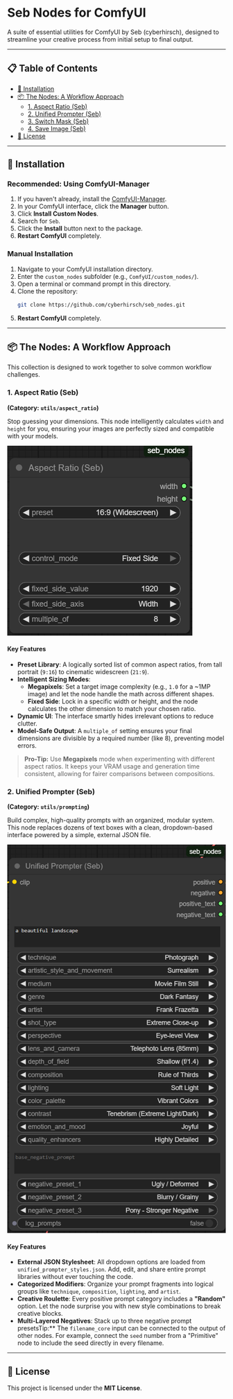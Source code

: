 # Seb Nodes for ComfyUI

A suite of essential utilities for ComfyUI by Seb (cyberhirsch), designed to streamline your creative process from initial setup to final output.

---

## 📋 Table of Contents

- [🚀 Installation](#-installation)
- [📦 The Nodes: A Workflow Approach](#-the-nodes-a-workflow-approach)
  - [1. Aspect Ratio (Seb)](#1-aspect-ratio-seb)
  - [2. Unified Prompter (Seb)](#2-unified-prompter-seb)
  - [3. Switch Mask (Seb)](#3-switch-mask-seb)
  - [4. Save Image (Seb)](#4-save-image-seb)
- [📄 License](#-license)

---

## 🚀 Installation

### Recommended: Using ComfyUI-Manager

1.  If you haven't already, install the [ComfyUI-Manager](https://github.com/ltdrdata/ComfyUI-Manager).
2.  In your ComfyUI interface, click the **Manager** button.
3.  Click **Install Custom Nodes**.
4.  Search for `Seb`.
5.  Click the **Install** button next to the package.
6.  **Restart ComfyUI** completely.

### Manual Installation

1.  Navigate to your ComfyUI installation directory.
2.  Enter the `custom_nodes` subfolder (e.g., `ComfyUI/custom_nodes/`).
3.  Open a terminal or command prompt in this directory.
4.  Clone the repository:
    ```bash
    git clone https://github.com/cyberhirsch/seb_nodes.git
    ```
5.  **Restart ComfyUI** completely.

---

## 📦 The Nodes: A Workflow Approach

This collection is designed to work together to solve common workflow challenges.

### 1. Aspect Ratio (Seb)

**(Category: `utils/aspect_ratio`)**

Stop guessing your dimensions. This node intelligently calculates `width` and `height` for you, ensuring your images are perfectly sized and compatible with your models.

<img src="screenshots/Aspect%20Ratio.png" alt="Screenshot of the Aspect Ratio (Seb) node" width="427">

#### Key Features

*   **Preset Library**: A logically sorted list of common aspect ratios, from tall portrait (`9:16`) to cinematic widescreen (`21:9`).
*   **Intelligent Sizing Modes**:
    *   **Megapixels**: Set a target image complexity (e.g., `1.0` for a ~1MP image) and let the node handle the math across different shapes.
    *   **Fixed Side**: Lock in a specific width or height, and the node calculates the other dimension to match your chosen ratio.
*   **Dynamic UI**: The interface smartly hides irrelevant options to reduce clutter.
*   **Model-Safe Output**: A `multiple_of` setting ensures your final dimensions are divisible by a required number (like 8), preventing model errors.

> **Pro-Tip:** Use **Megapixels** mode when experimenting with different aspect ratios. It keeps your VRAM usage and generation time consistent, allowing for fairer comparisons between compositions.

### 2. Unified Prompter (Seb)

**(Category: `utils/prompting`)**

Build complex, high-quality prompts with an organized, modular system. This node replaces dozens of text boxes with a clean, dropdown-based interface powered by a simple, external JSON file.

<img src="screenshots/Unified%20Prompter.png" alt="Screenshot of the Unified Prompter (Seb) node" width="591">

#### Key Features

*   **External JSON Stylesheet**: All dropdown options are loaded from `unified_prompter_styles.json`. Add, edit, and share entire prompt libraries without ever touching the code.
*   **Categorized Modifiers**: Organize your prompt fragments into logical groups like `technique`, `composition`, `lighting`, and `artist`.
*   **Creative Roulette**: Every positive prompt category includes a **"Random"** option. Let the node surprise you with new style combinations to break creative blocks.
*   **Multi-Layered Negatives**: Stack up to three negative prompt presetsTip:** The `filename_core` input can be connected to the output of other nodes. For example, connect the `seed` number from a "Primitive" node to include the seed directly in every filename.

---

## 📄 License

This project is licensed under the **MIT License**.
